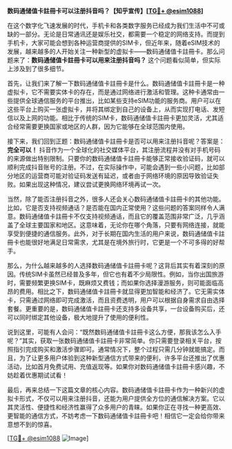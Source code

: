 **数码通储值卡註冊卡可以注册抖音吗？【知乎宣传】[[TG💪+ @esim1088](https://t.me/s/esim1088)]**

在这个数字化飞速发展的时代，手机卡和各类数字服务已经成为我们生活中不可或缺的一部分。无论是日常通讯还是娱乐社交，都需要一个稳定的网络支持。而提到手机卡，大家可能会想到各种运营商提供的SIM卡，但近年来，随着eSIM技术的发展，越来越多的人开始关注一种新型的虚拟卡——数码通储值卡註冊卡。那么问题来了：**数码通储值卡註冊卡可以用来注册抖音吗？** 这个问题看似简单，但实际上涉及到了很多细节。

首先，让我们来了解一下数码通储值卡註冊卡是什么。数码通储值卡註冊卡是一种虚拟卡，它不需要实体卡的存在，而是通过网络进行激活和管理。这种卡通常由一些提供全球通信服务的平台推出，比如某些支持eSIM功能的服务商。用户可以在这些平台上购买一张虚拟卡，并将其绑定到自己的设备上，从而实现打电话、发短信以及上网的功能。相比于传统的SIM卡，数码通储值卡註冊卡更加灵活，尤其适合经常需要更换国家或地区的人群，因为它能够在全球范围内使用。

接下来，我们回到正题：数码通储值卡註冊卡是否可以用来注册抖音呢？答案是：**完全可以！** 抖音作为一个全球化的社交媒体平台，其注册流程并没有对手机号码的来源做出特别限制。只要你的数码通储值卡註冊卡能够正常接收验证码，就可以顺利完成抖音账号的注册。不过，在实际操作中，可能会遇到一些小问题，比如部分地区的运营商可能对验证码发送有延迟，或者由于网络环境的原因导致验证失败。如果出现这种情况，建议尝试更换网络环境再试一次。

当然，除了能否注册抖音之外，很多人还会关心数码通储值卡註冊卡的其他功能。比如，它是否支持视频通话？是否能在国内正常使用？这些问题的答案同样令人满意。数码通储值卡註冊卡不仅支持视频通话，而且它的覆盖范围非常广泛，几乎涵盖了全球主要国家和地区。这意味着，无论你在哪个角落，只要有网络连接，就能享受到便捷的通信服务。此外，对于长期在国内生活的用户来说，数码通储值卡註冊卡也能很好地满足日常需求，尤其是在境外旅行时，它更是一个不可多得的好帮手。

那么，为什么越来越多的人选择数码通储值卡註冊卡呢？这背后其实有着深刻的原因。传统SIM卡虽然已经普及多年，但它也有着不少局限性。例如，当你出国旅游时，需要频繁更换SIM卡，既麻烦又费钱；而如果你选择漫游服务，则可能面临高昂的费用。相比之下，数码通储值卡註冊卡就显得更加智能和经济了。它无需实体卡，只需通过网络即可完成激活，而且资费透明，用户可以根据自身需求自由选择套餐。更重要的是，数码通储值卡註冊卡还支持多设备共享，一台设备购买后，还可以同时绑定其他设备，极大地提升了使用的便利性。

说到这里，可能有人会问：“既然数码通储值卡註冊卡这么方便，那我该怎么入手呢？”其实，获取一张数码通储值卡註冊卡非常简单。你只需要登录相关平台，按照指引完成购买和激活步骤即可。通常情况下，整个过程只需几分钟就能搞定。而且，为了让更多用户体验到这种新型通信方式带来的便利，许多平台还推出了优惠活动，比如首月免费试用、充值返现等。如果你对数码通储值卡註冊卡感兴趣，不妨趁着优惠期试试看！

最后，再来总结一下这篇文章的核心内容。数码通储值卡註冊卡作为一种新兴的虚拟卡形式，不仅可以用来注册抖音，还能为用户提供全方位的通信解决方案。它以其灵活性、便捷性和经济性赢得了众多用户的青睐。如果你正在寻找一种更高效、更智能的通信方式，不妨考虑一下数码通储值卡註冊卡吧！相信它一定会给你带来意想不到的惊喜。

[[TG💪+ @esim1088](https://t.me/s/esim1088) ![Image](https://i.postimg.cc/4NQfJmqS/Snipaste-2025-05-13-00-14-12.png)]